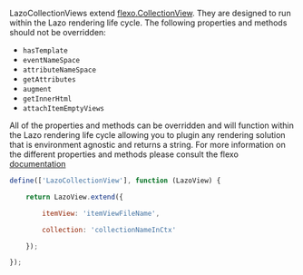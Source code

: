 LazoCollectionViews extend [flexo.CollectionView](https://github.com/lazojs/flexo/blob/master/docs/index.md#lexocollectionview).
They are designed to run within the Lazo rendering life cycle. The following properties and methods should not be overridden:

* `hasTemplate`
* `eventNameSpace`
* `attributeNameSpace`
* `getAttributes`
* `augment`
* `getInnerHtml`
* `attachItemEmptyViews`


All of the properties and methods can be overridden and will function within the Lazo rendering life cycle allowing
you to plugin any rendering solution that is environment agnostic and returns a string. For more information on the
different properties and methods please consult the flexo
[documentation](https://github.com/lazojs/flexo/blob/master/docs/index.md#lexocollectionview)

```js
define(['LazoCollectionView'], function (LazoView) {

    return LazoView.extend({

        itemView: 'itemViewFileName',

        collection: 'collectionNameInCtx'

    });

});
```
